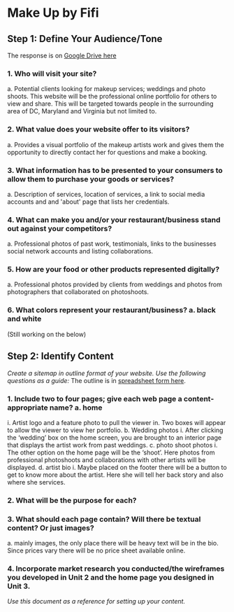 # Make Up by Fifi## Step 1: Define Your Audience/Tone
The response is on [Google Drive here](https://docs.google.com/document/d/1Q5OZHzLKHtOzcaUpp-2pLtpxuqZXnHn0__Iw0EZws-U/edit?usp=sharing)### 1. Who will visit your site?a. Potential clients looking for make­up services; weddings and photo shoots. Thiswebsite will be the professional online portfolio for others to view and share. This will be targeted towards people in the surrounding area of DC, Maryland and Virginia but not limited to.### 2. What value does your website offer to its visitors?a. Provides a visual portfolio of the make­up artists work and gives them theopportunity to directly contact her for questions and make a booking.### 3. What information has to be presented to your consumers to allow them to purchase your goods or services?a. Description of services, location of services, a link to social media accounts and and 'about' page that lists her credentials.### 4. What can make you and/or your restaurant/business stand out against your competitors?a. Professional photos of past work, testimonials, links to the businesses social network accounts and listing collaborations.### 5. How are your food or other products represented digitally?a. Professional photos provided by clients from weddings and photos fromphotographers that collaborated on photoshoots.### 6. What colors represent your restaurant/business? a. black and white(Still working on the below)## Step 2: Identify Content*Create a sitemap in outline format of your website. Use the following questions as a guide:*
The outline is in [spreadsheet form here](https://docs.google.com/spreadsheets/d/1o1qwsM_IEEWc-mJjZgZkxXG4dQs3zdsEUViCCUuzUlo/edit?usp=sharing).### 1. Include two to four pages; give each web page a content­appropriate name? a. homei. Artist logo and a feature photo to pull the viewer in. Two boxes will appear to allow the viewer to view her portfolio.b. Wedding photosi. After clicking the ‘wedding’ box on the home screen, you are brought toan interior page that displays the artist work from past weddings. c. photo shoot photos
i. The other option on the home page will be the ‘shoot’. Here photos from professional photoshoots and collaborations with other artists will be displayed.d. artist bioi. Maybe placed on the footer there will be a button to get to know moreabout the artist. Here she will tell her back story and also where she services.### 2. What will be the purpose for each?### 3. What should each page contain? Will there be textual content? Or just images?a. mainly images, the only place there will be heavy text will be in the bio. Sinceprices vary there will be no price sheet available online.### 4. Incorporate market research you conducted/the wireframes you developed in Unit 2 and the home page you designed in Unit 3.*Use this document as a reference for setting up your content.*
